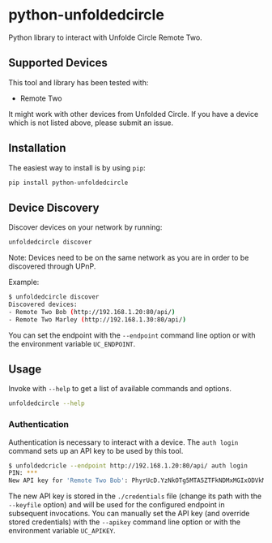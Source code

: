 # python-unfoldedcircle

Python library to interact with Unfolde Circle Remote Two.

## Supported Devices

This tool and library has been tested with:

- Remote Two

It might work with other devices from Unfolded Circle. If you have a device which is not listed above, please submit an issue.

## Installation

The easiest way to install is by using `pip`:

```sh
pip install python-unfoldedcircle
```

## Device Discovery

Discover devices on your network by running:

```sh
unfoldedcircle discover
```

Note: Devices need to be on the same network as you are in order to be discovered through UPnP.

Example:

```sh
$ unfoldedcircle discover
Discovered devices:
- Remote Two Bob (http://192.168.1.20:80/api/)
- Remote Two Marley (http://192.168.1.30:80/api/)
```

You can set the endpoint with the `--endpoint` command line option or with the environment variable `UC_ENDPOINT`.

## Usage

Invoke with `--help` to get a list of available commands and options.

```sh
unfoldedcircle --help
```

### Authentication

Authentication is necessary to interact with a device. The `auth login` command sets up an API key to be used by this tool.

```sh
$ unfoldedcricle --endpoint http://192.168.1.20:80/api/ auth login
PIN: ***
New API key for 'Remote Two Bob': PhyrUcD.YzNkOTg5MTA5ZTFkNDMxMGIxODVkMTJiYmU3ODllMjcuMmFjZDk0YmU5N2RjNDM4ZWFhYzU3ZTY1MjQzY2EyNTk
```

The new API key is stored in the `./credentials` file (change its path with the `--keyfile` option) and will be used for the configured endpoint in subsequent invocations. You can manually set the API key (and override stored credentials) with the `--apikey` command line option or with the environment variable `UC_APIKEY`.
